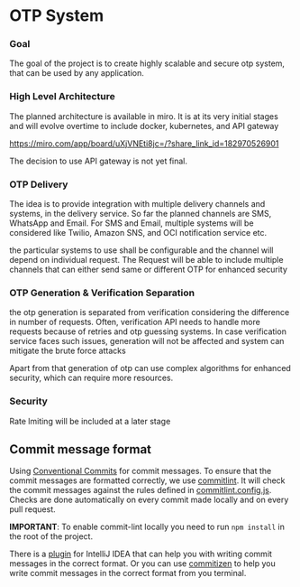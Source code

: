 # OTP System

### Goal

The goal of the project is to create highly scalable and secure otp system, that can be used by any application. 

### High Level Architecture

The planned architecture is available in miro. It is at its very initial stages and will evolve overtime to include docker, kubernetes, and API gateway

https://miro.com/app/board/uXjVNEti8jc=/?share_link_id=182970526901

The decision to use API gateway is not yet final.


### OTP Delivery

The idea is to provide integration with multiple delivery channels and systems, in the delivery service. So far the planned channels are SMS, WhatsApp and Email.
For SMS and Email, multiple systems will be considered like Twilio, Amazon SNS, and OCI notification service etc.

the particular systems to use shall be configurable and the channel will depend on individual request. 
The Request will be able to include multiple channels that can either send same or different OTP for enhanced security

### OTP Generation & Verification Separation

the otp generation is separated from verification considering the difference in number of requests. 
Often, verification API needs to handle more requests because of retries and otp guessing systems. 
In case verification service faces such issues, generation will not be affected and system can mitigate the brute force attacks

Apart from that generation of otp can use complex algorithms for enhanced security, which can require more resources. 

### Security

Rate lmiting will be included at a later stage


## Commit message format

Using [Conventional Commits](https://www.conventionalcommits.org/en/v1.0.0/) for commit messages.
To ensure that the commit messages are formatted correctly, we use [commitlint](https://commitlint.js.org/#/).
It will check the commit messages against the rules defined in [commitlint.config.js](./commitlint.config.js).
Checks are done automatically on every commit made locally and on every pull request.

**IMPORTANT**: To enable commit-lint locally you need to run `npm install` in the root of the project.

There is a [plugin](https://plugins.jetbrains.com/plugin/13389-conventional-commit) for IntelliJ IDEA that can help you with writing commit messages in the correct format.
Or you can use [commitizen](https://commitizen-tools.github.io/commitizen/) to help you write commit messages in the correct format from you terminal.


